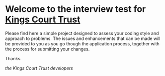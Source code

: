 # Welcome to the interview test for [Kings Court Trust](https://www.kctrust.co.uk/)

Please find here a simple project designed to assess your coding style and approach to problems. The issues and enhancements that can be made will be provided to you as you go though the application process, together with the process for submitting your changes.

Thanks

*the Kings Court Trust developers*
